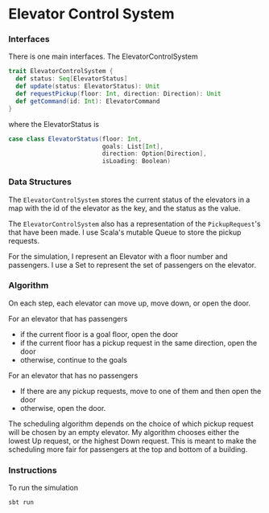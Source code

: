 # Elevator Control System


### Interfaces

There is one main interfaces. The ElevatorControlSystem

```Scala
trait ElevatorControlSystem {
  def status: Seq[ElevatorStatus]
  def update(status: ElevatorStatus): Unit
  def requestPickup(floor: Int, direction: Direction): Unit
  def getCommand(id: Int): ElevatorCommand
}
```

where the ElevatorStatus is

```Scala
case class ElevatorStatus(floor: Int,
                          goals: List[Int],
                          direction: Option[Direction],
                          isLoading: Boolean)
```


### Data Structures



The `ElevatorControlSystem` stores the current status of the elevators in a 
map with the id of the elevator as the key, and the status as the value.


The `ElevatorControlSystem` also has a representation of the 
`PickupRequest`'s that have been made. I use Scala's mutable Queue to store 
the pickup requests.

For the simulation, I represent an Elevator with a floor number and
passengers. I use a Set to represent the set of passengers on the elevator.

### Algorithm

On each step, each elevator can move up, move down, or open the door.

For an elevator that has passengers

* if the current floor is a goal floor, open the door
* if the current floor has a pickup request in the same direction, open the door
* otherwise, continue to the goals

For an elevator that has no passengers

* If there are any pickup requests, move to one of them and then open the door
* otherwise, open the door.

The scheduling algorithm depends on the choice of which pickup request will be 
chosen by an empty elevator. My algorithm chooses either the lowest Up request, 
or the highest Down request. This is meant to make the scheduling more fair 
for passengers at the top and bottom of a building.


### Instructions

To run the simulation

```
sbt run
```
